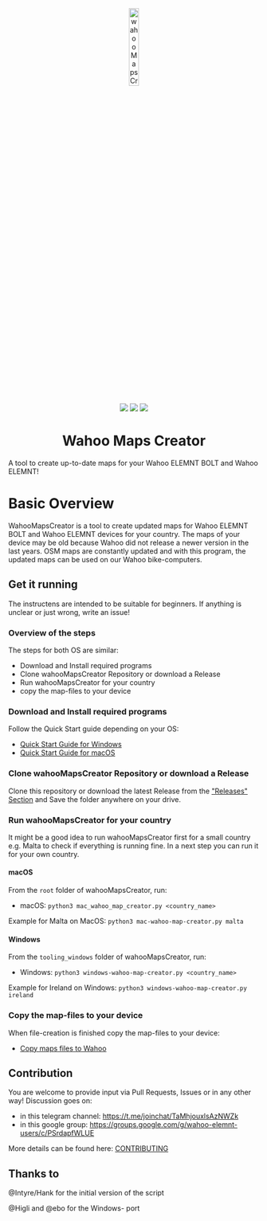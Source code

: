 <div align="center">
    <img src="https://github.com/treee111/wahooMapsCreator/blob/develop/docs/wahoo_elemnt_bolt.png" alt="wahooMapsCreator Logo" width=20%>
    <p>
        <a href="https://img.shields.io/badge/python-v3.6+-blue.svg" alt="Python">
            <img src="https://img.shields.io/badge/python-v3.6+-blue.svg" /></a>
        <a href="https://github.com/treee111/wahooMapsCreator/issues" alt="GitHub issues">
            <img src="https://img.shields.io/github/issues/treee111/wahooMapsCreator" /></a>
        <a href="#sponsors" alt="Contributions welcome">
            <img src="https://img.shields.io/badge/contributions-welcome-orange.svg" /></a>
    </p>
    <h1>Wahoo Maps Creator</h1>
</div>
A tool to create up-to-date maps for your Wahoo ELEMNT BOLT and Wahoo ELEMNT!

# Basic Overview
WahooMapsCreator is a tool to create updated maps for Wahoo ELEMNT BOLT and Wahoo ELEMNT devices for your country.
The maps of your device may be old because Wahoo did not release a newer version in the last years. OSM maps are constantly updated and with this program, the updated maps can be used on our Wahoo bike-computers.

## Get it running
The instructens are intended to be suitable for beginners.
If anything is unclear or just wrong, write an issue!

### Overview of the steps
The steps for both OS are similar:
- Download and Install required programs
- Clone wahooMapsCreator Repository or download a Release
- Run wahooMapsCreator for your country
- copy the map-files to your device

### Download and Install required programs
Follow the Quick Start guide depending on your OS:
- [Quick Start Guide for Windows](docs/QUICKSTART_WINDOWS.md)
- [Quick Start Guide for macOS](docs/QUICKSTART_MACOS.md)

### Clone wahooMapsCreator Repository or download a Release
Clone this repository or download the latest Release from the ["Releases" Section](https://github.com/treee111/wahooMapsCreator/releases) and Save the folder anywhere on your drive.

### Run wahooMapsCreator for your country
It might be a good idea to run wahooMapsCreator first for a small country e.g. Malta to check if everything is running fine.
In a next step you can run it for your own country.

#### macOS
From the `root` folder of wahooMapsCreator, run:
- macOS: `python3 mac_wahoo_map_creator.py <country_name>`

Example for Malta on MacOS: `python3 mac-wahoo-map-creator.py malta`

#### Windows
From the `tooling_windows` folder of wahooMapsCreator, run:
- Windows: `python3 windows-wahoo-map-creator.py <country_name>`

Example for Ireland on Windows: `python3 windows-wahoo-map-creator.py ireland`

### Copy the map-files to your device
When file-creation is finished copy the map-files to your device:
-  [Copy maps files to Wahoo](docs/COPY_TO_WAHOO.md)

## Contribution
You are welcome to provide input via Pull Requests, Issues or in any other way!
Discussion goes on:
- in this telegram channel: https://t.me/joinchat/TaMhjouxlsAzNWZk
- in this google group: https://groups.google.com/g/wahoo-elemnt-users/c/PSrdapfWLUE

More details can be found here: [CONTRIBUTING](.github/CONTRIBUTING.md#Contributing-to-wahooMapsCreator)

## Thanks to
@Intyre/Hank for the initial version of the script

@Higli and @ebo for the Windows- port